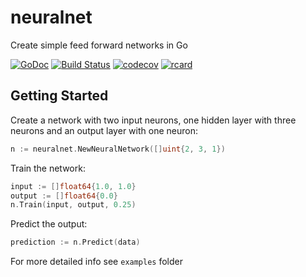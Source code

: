 # neuralnet
Create simple feed forward networks in Go

[![GoDoc](https://godoc.org/github.com/goml/gobrain?status.svg)](https://godoc.org/github.com/wbrc/neuralnet)
[![Build Status](https://travis-ci.com/wbrc/neuralnet.svg?branch=master)](https://travis-ci.org/wbrc/neuralnet)
[![codecov](https://codecov.io/gh/wbrc/neuralnet/branch/master/graph/badge.svg)](https://codecov.io/gh/wbrc/neuralnet)
[![rcard](https://goreportcard.com/badge/github.com/wbrc/neuralnet)](https://goreportcard.com/report/github.com/wbrc/neuralnet)

## Getting Started
Create a network with two input neurons, one hidden layer with
three neurons and an output layer with one neuron:
```go
n := neuralnet.NewNeuralNetwork([]uint{2, 3, 1})
```

Train the network:
```go
input := []float64{1.0, 1.0}
output := []float64{0.0}
n.Train(input, output, 0.25)
```

Predict the output:
```go
prediction := n.Predict(data)
```

For more detailed info see `examples` folder

